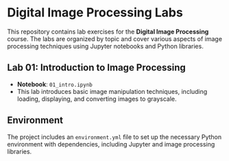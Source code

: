 # Digital Image Processing Labs

This repository contains lab exercises for the **Digital Image Processing** course. The labs are organized by topic and cover various aspects of image processing techniques using Jupyter notebooks and Python libraries.

## Lab 01: Introduction to Image Processing

- **Notebook**: `01_intro.ipynb`
- This lab introduces basic image manipulation techniques, including loading, displaying, and converting images to grayscale.

## Environment

The project includes an `environment.yml` file to set up the necessary Python environment with dependencies, including Jupyter and image processing libraries.
